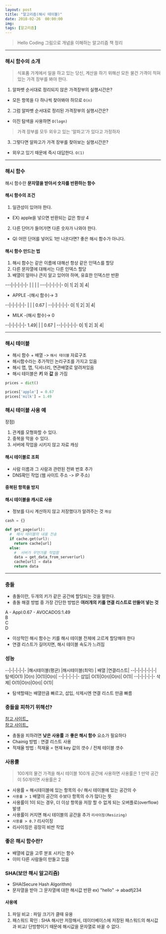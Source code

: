 ```yaml
---
layout: post
title: "알고리즘(해시 테이블)"
date: 2018-02-26  00:00:00
img:
tags: [알고리즘]
---
```

> Hello Coding 그림으로 개념을 이해하는 알고리즘 책 정리

---
### 해시 함수의 소개

> 식표품 가게에서 일을 하고 있는 당신, 계산을 하기 위해선 모든 물건 가격이 적혀 있는 가격 장부를 봐야 한다.

1. 알파벳 순서대로 정리되지 않은 가격장부의 실행시간은?
  - 모든 항목을 다 하나씩 찾아봐야 하므로 `O(n)`
2. 그럼 알파벳 순서대로 정리된 가격장부의 실행시간은?
  - 이진 탐색을 사용하면 `O(logn)`

> 가격 장부를 모두 외우고 있는 '알파고'가 있다고 가정하자

3. 그렇다면 알파고가 가격 장부를 찾아보는 실행시간은?
  - 외우고 있기 때문에 즉시 대답한다. `O(1)`

---

### 해시 함수
해시 함수란 **문자열을 받아서 숫자를 반환하는 함수**

#### 해시 함수의 조건
1. 일관성이 있어야 한다.
  -   EX) apple을 넣으면 반환되는 값은 항상 4
2. 다른 단어가 들어가면 다른 숫자가 나와야 한다.
  - Q) 어떤 단어를 넣어도 1만 나온다면?  좋은 해시 함수가 아니다.

#### 해시 함수 만드는 법
1. 해시 함수는 같은 이름에 대해선 항상 같은 인덱스를 할당
2. 다른 문자열에 대해서는 다른 인덱스 할당
3. 배열이 얼마나 큰지 알고 있어야 하며, 유효한 인덱스만 반환

---|-|-|-|-|-
 | | | |
---|-|-|-|-|-
0| 1| 2| 3| 4|


- APPLE -(해시 함수)-> 3

--|-|-|-|-|-
 | | | 0.67 |
--|-|-|-|-|-
0| 1| 2| 3| 4|

- MILK -(해시 함수)-> 0

--|-|-|-|-|-
1.49| | | 0.67 |
--|-|-|-|-|-
0| 1| 2| 3| 4|

---

### 해시 테이블
- 해시 함수 + 배열 -> `해시 테이블` 자료구조
- 해시함수라는 추가적인 논리구조를 가지고 있음
- 해시 맵, 맵, 딕셔너리, 연관배열로 알려져있음
- 해시 테이블은 **키** 와 **값** 을 가짐

```py
prices = dict()

prices['apple'] = 0.67
prices['milk'] = 1.49
```
### 해시 테이블 사용 예
장점)
1. 관계를 모형화할 수 있다.
2. 중복을 막을 수 있다.
3. 서버에 작업을 시키지 않고 자료 캐싱

#### 해시 테이블로 조회
- 사람 이름과 그 사람과 관련된 전봐 번호 추가
- DNS확인 작업 (웹 사이트 주소 -> IP 주소)

#### 중복된 항목을 방지
#### 해시 테이블을 캐시로 사용
- 정보를 다시 계산하지 않고 저장했다가 알려주는 것 `캐싱`

```py
cash = {}

def get_page(url):
  #  해시 테이블의 내용 전송
  if cache.get(url):
    return cache[url]
  else:
    #  서버가 무언가를 작업함
    data = get_data_from_server(url)
    cache[url] = data
    return data
```

---

### 충돌
- 충돌이란, 두개의 키가 같은 공간에 할당되는 것을 말한다.
- 충돌 해결 방법 중 가장 간단한 방법은 **여러개의 키를 연결 리스트로 만들어 넣는 것**

A - Appl:0.67 - AVOCADOS:1.49<br>
B<br>
C<br>
D<br>

- 이상적인 해시 함수는 키를 해시 테이블 전체에 고르게 할당해야 한다
- 연결 리스트가 길어지면, 해시 테이블 속도가 느려짐

### 성능

--|-|-|-|-|-
|해시테이블(평균) |해시테이블(최악) | 배열 |연결리스트|
--|-|-|-|-|-|-|
탐색|O(1) |O(n) |O(1)|O(n)|
--|-|-|-|-|-
삽입| O(1)|O(n)|O(n)| O(1)|
--|-|-|-|-|-
삭제| O(1)|O(n)|O(n)| O(1)|

- 탐색할때는 배열만큼 빠르고, 삽입, 삭제시엔 연결 리스트 만큼 빠름

### 충돌을 피하기 위해선?
[참고 사이트_](http://luyin.tistory.com/191)<br>
[참고 사이트_](http://egloos.zum.com/sweeper/v/925740)<br>
- 충돌을 피하려면 **낮은 사용률** 과 **좋은 해시 함수** 요소가 필요하다
- Chainig 방법 : 연결 리스트 사용
- 적재율 방법 :  적재율 = 현재 key 값의 갯수 / 전체 테이블 갯수

### 사용률
> 100게의 물건 가격을 해시 테이블 100개 공간에 사용하면 사용률은 1
만약 공간이 50개이면 사용률은 2

- 사용률 = 해시테이블에 있는 항목의 수/ 해시 테이블에 있는 공간의 수
- `사용률 > 1` 배열이 공간의 수보다 항목의 수가 많다는 뜻
- 사용률이 1이 되는 경우, 더 이상 항목을 저장 할 수 없게 되는 오버플로(overflow)발생
- 사용률이 커지면 해시 테이블의 공간을 추가 `리사이징(Resizing)`
- `사용률 > 0.7` 리사이징
- 리사이징은 굉장히 비싼 작업

### 좋은 해시 함수란?
- 배열에 값을 고루 분포 시키는 함수
- 이미 다른 사람들이 만들고 있음

### SHA(보안 해시 알고리즘)
- SHA(Secure Hash Algorithm)
- 문자열을 받아 그 문자열에 대한 해시값 반환
ex) "hello" -> abadfj234

#### 사용예
1. 파일 비교 : 파일 크기가 클때 유용
2. 패스워드 확인 : SHA 해시만 저장해서, 데이터베이스에 저장된 패스워드의 해시값과 비교/ 단방향이기 때문에 해시값을 문자열로 바꿀 수 없다.
